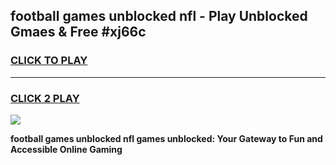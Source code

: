 
## football games unblocked nfl - Play Unblocked Gmaes & Free #xj66c
<h3>
<a href="https://news.freeplayer.one?title=football_games_unblocked_nfl&ref=24F">CLICK TO PLAY</a></h3>
<hr>

<h3>
<a href="https://news.freeplayer.one?title=football_games_unblocked_nfl&ref=24F">CLICK 2 PLAY</a>
  
</h3>

<a href="https://news.freeplayer.one?title=football_games_unblocked_nfl&ref=24F/"><img src="https://clearcache.store/games.png"></a>


**football games unblocked nfl games unblocked: Your Gateway to Fun and Accessible Online Gaming**
